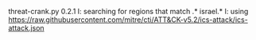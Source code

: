 threat-crank.py 0.2.1
I: searching for regions that match .* israel.*
I: using https://raw.githubusercontent.com/mitre/cti/ATT&CK-v5.2/ics-attack/ics-attack.json
